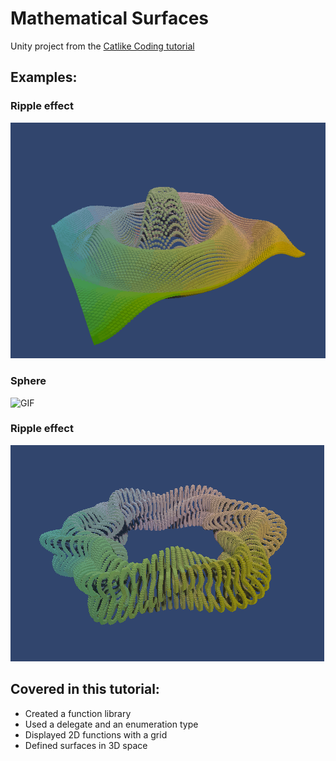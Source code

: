 # Mathematical Surfaces
Unity project from the [Catlike Coding tutorial](https://catlikecoding.com/unity/tutorials/basics/mathematical-surfaces/)

## Examples:

### Ripple effect
![GIF](Assets/ripple.gif)

### Sphere
![GIF](Assets/sphere.gif)

### Ripple effect
![GIF](Assets/torus.gif)

## Covered in this tutorial:
- Created a function library
- Used a delegate and an enumeration type
- Displayed 2D functions with a grid
- Defined surfaces in 3D space





